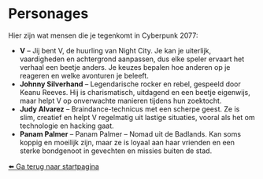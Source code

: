 # Personages 

Hier zijn wat mensen die je tegenkomt in Cyberpunk 2077: 

- **V** – Jij bent V, de huurling van Night City. Je kan je uiterlijk, vaardigheden en achtergrond aanpassen, dus elke speler ervaart het verhaal een beetje anders. Je keuzes bepalen hoe anderen op je reageren en welke avonturen je beleeft. 
- **Johnny Silverhand** – Legendarische rocker en rebel, gespeeld door Keanu Reeves. Hij is charismatisch, uitdagend en een beetje eigenwijs, maar helpt V op onverwachte manieren tijdens hun zoektocht. 
- **Judy Alvarez** – Braindance-technicus met een scherpe geest. Ze is slim, creatief en helpt V regelmatig uit lastige situaties, vooral als het om technologie en hacking gaat. 
- **Panam Palmer** – Panam Palmer – Nomad uit de Badlands. Kan soms koppig en moeilijk zijn, maar ze is loyaal aan haar vrienden en een sterke bondgenoot in gevechten en missies buiten de stad. 

[⬅️ Ga terug naar startpagina](index.md)